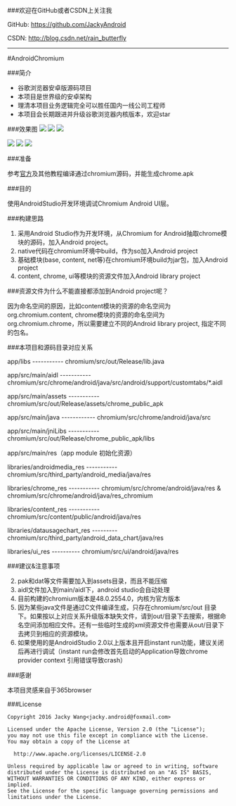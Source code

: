 ###欢迎在GitHub或者CSDN上关注我

GitHub: https://github.com/JackyAndroid

CSDN: http://blog.csdn.net/rain_butterfly

---

#AndroidChromium

###简介
* 谷歌浏览器安卓版源码项目
* 本项目是世界级的安卓架构
* 理清本项目业务逻辑完全可以胜任国内一线公司工程师
* 本项目会长期跟进并升级谷歌浏览器内核版本，欢迎star

###效果图
![](https://github.com/JackyAndroid/AndroidChromium/blob/master/screenshots/S60709-172236.jpg)  ![](https://github.com/JackyAndroid/AndroidChromium/blob/master/screenshots/S60709-172251.jpg)  ![](https://github.com/JackyAndroid/AndroidChromium/blob/master/screenshots/S60709-172309.jpg)

![](https://github.com/JackyAndroid/AndroidChromium/blob/master/screenshots/S60709-172403.jpg)  ![](https://github.com/JackyAndroid/AndroidChromium/blob/master/screenshots/S60709-172456.jpg)  ![](https://github.com/JackyAndroid/AndroidChromium/blob/master/screenshots/S60709-173225.jpg)

###准备

参考[官方](https://chromium.googlesource.com/chromium/src/+/master/docs/android_build_instructions.md)及其他教程编译通过chromium源码，并能生成chrome.apk

###目的

使用AndroidStudio开发环境调试Chromium Android UI层。

###构建思路

1.	采用Android Studio作为开发环境，从Chromium for Android抽取chrome模块的源码，加入Android project。
2.	native代码在chromium环境中build，作为so加入Android project
3.	基础模块(base, content, net等)在chromium环境build为jar包，加入Android project
4.	content, chrome, ui等模块的资源文件加入Android library project

###资源文件为什么不能直接都添加到Android project呢？

因为命名空间的原因，比如content模块的资源的命名空间为org.chromium.content, chrome模块的资源的命名空间为		org.chromium.chrome，所以需要建立不同的Android library project, 指定不同的包名。

###本项目和源码目录对应关系

app/libs ----------- chromium/src/out/Release/lib.java

app/src/main/aidl ----------- chromium/src/chrome/android/java/src/android/support/customtabs/*.aidl

app/src/main/assets ----------- chromium/src/out/Release/assets/chrome_public_apk

app/src/main/java ------------ chromium/src/chrome/android/java/src

app/src/main/jniLibs ----------- chromium/src/out/Release/chrome_public_apk/libs

app/src/main/res（app module 初始化资源）

libraries/androidmedia_res ----------- chromium/src/third_party/android_media/java/res

libraries/chrome_res ----------- chromium/src/chrome/android/java/res & chromium/src/chrome/android/java/res_chromium

libraries/content_res ----------- chromium/src/content/public/android/java/res

libraries/datausagechart_res --------- chromium/src/third_party/android_data_chart/java/res

libraries/ui_res ---------- chromium/src/ui/android/java/res

###建议&注意事项

2.	pak和dat等文件需要加入到assets目录，而且不能压缩
3.	aidl文件加入到main/aidl下，android studio会自动处理
4. 目前构建的chromium版本是48.0.2554.0，内核为官方版本
6. 因为某些java文件是通过C文件编译生成，只存在chromium/src/out  目录下。如果按以上对应关系升级版本缺失文件，请到out/目录下去搜索，根据命名空间添加相应文件。还有一些临时生成的xml资源文件也需要从out/目录下去拷贝到相应的资源模块。
5. 如果使用的是AndroidStudio 2.0以上版本且开启instant run功能，建议关闭后再进行调试（instant run会修改首先启动的Application导致chrome provider context 引用错误导致crash）

###感谢

本项目灵感来自于365browser

###License

    Copyright 2016 Jacky Wang<jacky.android@foxmail.com>

    Licensed under the Apache License, Version 2.0 (the "License");
    you may not use this file except in compliance with the License.
    You may obtain a copy of the License at

      http://www.apache.org/licenses/LICENSE-2.0

    Unless required by applicable law or agreed to in writing, software
    distributed under the License is distributed on an "AS IS" BASIS,
    WITHOUT WARRANTIES OR CONDITIONS OF ANY KIND, either express or implied.
    See the License for the specific language governing permissions and
    limitations under the License.
